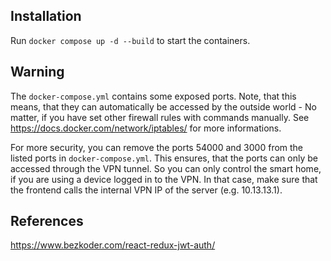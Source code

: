 ## Installation

Run ```docker compose up -d --build```  to start the containers.

## Warning

The ```docker-compose.yml``` contains some exposed ports. Note, that this means, that they can automatically be accessed by the outside world - 
No matter, if you have set other firewall rules with commands manually. See https://docs.docker.com/network/iptables/ for more informations.

For more security, you can remove the ports 54000 and 3000 from the listed ports in ```docker-compose.yml```. This ensures,
that the ports can only be accessed through the VPN tunnel. So you can only control the smart home, if you are using a device logged in to the VPN.
In that case, make sure that the frontend calls the internal VPN IP of the server (e.g. 10.13.13.1).

## References

https://www.bezkoder.com/react-redux-jwt-auth/